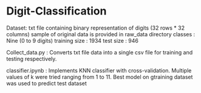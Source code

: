 # Digit-Classification
Dataset:
txt file containing binary representation of digits (32 rows * 32 columns)
sample of original data is provided in raw_data directory
classes : Nine (0 to 9 digits)
training size : 1934
test size : 946


Collect_data.py : Converts txt file data into a single csv file for training and testing respectively.

classifier.ipynb : Implements KNN classifier with cross-validation. Multiple values of k were tried ranging from 1 to 11. Best model on gtraining dataset was used to predict test dataset
